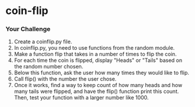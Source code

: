 # coin-flip

### Your Challenge

1.  Create a coinflip.py file.
1.  In coinflip.py, you need to use functions from the random module.
1.  Make a function flip that takes in a number of times to flip the coin.
1.  For each time the coin is flipped, display "Heads" or "Tails" based on the random number chosen.
1.  Below this function, ask the user how many times they would like to flip.
1.  Call flip() with the number the user chose.
1.  Once it works, find a way to keep count of how many heads and how many tails were flipped, and have the flip() function print this count. Then, test your function with a larger number like 1000.
